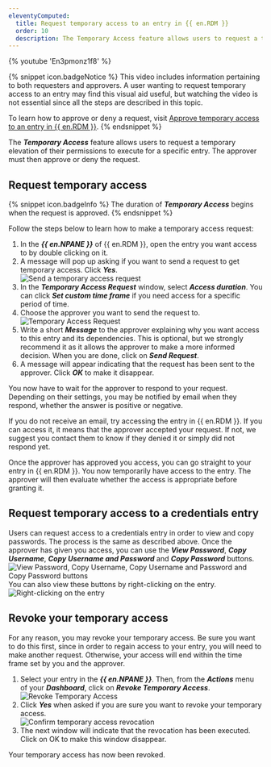 ```yaml
---
eleventyComputed:
  title: Request temporary access to an entry in {{ en.RDM }}
  order: 10
  description: The Temporary Access feature allows users to request a temporary elevation of their permissions to execute for a specific entry. The approver must then approve or deny the request. 
---
```

{% youtube 'En3pmonz1f8' %}  

{% snippet icon.badgeNotice %} 
This video includes information pertaining to both requesters and approvers. A user wanting to request temporary access to an entry may find this visual aid useful, but watching the video is not essential since all the steps are described in this topic.  

To learn how to approve or deny a request, visit [Approve temporary access to an entry in {{ en.RDM }}](/rdm/windows/user-interface/content-area/temporary-access/approve-temporary-access/). 
{% endsnippet %}
 
The ***Temporary Access*** feature allows users to request a temporary elevation of their permissions to execute for a specific entry. The approver must then approve or deny the request. 

## Request temporary access 

{% snippet icon.badgeInfo %} 
The duration of ***Temporary Access*** begins when the request is approved.
{% endsnippet %}

Follow the steps below to learn how to make a temporary access request:  

1. In the ***{{ en.NPANE }}*** of {{ en.RDM }}, open the entry you want access to by double clicking on it.  
1. A message will pop up asking if you want to send a request to get temporary access. Click ***Yes***.  
![Send a temporary access request](https://webdevolutions.azureedge.net/docs/en/rdm/windows/RDMWin2059.png) 
1. In the ***Temporary Access Request*** window, select ***Access duration***. You can click ***Set custom time frame*** if you need access for a specific period of time.  
1. Choose the approver you want to send the request to.  
![Temporary Access Request](https://webdevolutions.azureedge.net/docs/en/rdm/windows/RDMWin6011.png)  
1. Write a short ***Message*** to the approver explaining why you want access to this entry and its dependencies. This is optional, but we strongly recommend it as it allows the approver to make a more informed decision. When you are done, click on ***Send Request***.  
1. A message will appear indicating that the request has been sent to the approver. Click ***OK*** to make it disappear.  

You now have to wait for the approver to respond to your request. Depending on their settings, you may be notified by email when they respond, whether the answer is positive or negative.  

If you do not receive an email, try accessing the entry in {{ en.RDM }}. If you can access it, it means that the approver accepted your request. If not, we suggest you contact them to know if they denied it or simply did not respond yet.  

Once the approver has approved you access, you can go straight to your entry in {{ en.RDM }}. You now temporarily have access to the entry.  The approver will then evaluate whether the access is appropriate before granting it.

## Request temporary access to a credentials entry 

 Users can request access to a credentials entry in order to view and copy passwords. The process is the same as described above. Once the approver has given you access, you can use the ***View Password***, ***Copy Username***, ***Copy Username and Password*** and ***Copy Password*** buttons.  
 ![View Password, Copy Username, Copy Username and Password  and Copy Password buttons](https://webdevolutions.azureedge.net/docs/en/rdm/windows/RDMWin6026.png)  
 You can also view these buttons by right-clicking on the entry.  
  ![Right-clicking on the entry](https://webdevolutions.blob.core.windows.net/docs/en/rdm/windows/RDMWin6216.png)
  
## Revoke your temporary access 

For any reason, you may revoke your temporary access. Be sure you want to do this first, since in order to regain access to your entry, you will need to make another request. Otherwise, your access will end within the time frame set by you and the approver.  

1. Select your entry in the ***{{ en.NPANE }}***. Then, from the ***Actions*** menu of your ***Dashboard***, click on ***Revoke Temporary Access***.  
![Revoke Temporary Access](https://webdevolutions.azureedge.net/docs/en/rdm/windows/RDMWin2065.png) 
1. Click ***Yes*** when asked if you are sure you want to revoke your temporary access.  
![Confirm temporary access revocation](https://webdevolutions.azureedge.net/docs/en/rdm/windows/RDMWin2066.png) 
1. The next window will indicate that the revocation has been executed. Click on OK to make this window disappear. 

Your temporary access has now been revoked. 

